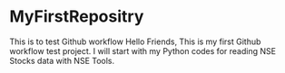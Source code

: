 # MyFirstRepositry
This is to test Github workflow
Hello Friends,
  This is my first Github workflow test project. I will start with my Python codes for reading NSE Stocks data with NSE Tools.
  
